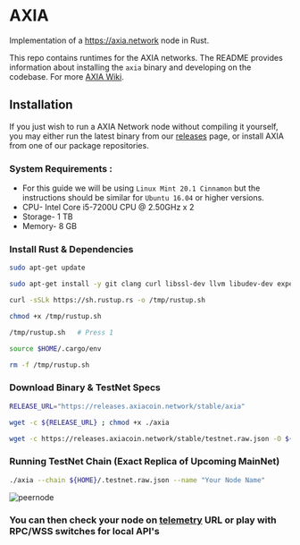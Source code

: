 # AXIA

Implementation of a <https://axia.network> node in Rust.

[substrate-repo]: https://github.com/paritytech/substrate

This repo contains runtimes for the AXIA networks. The README provides
information about installing the `axia` binary and developing on the codebase. For more [AXIA Wiki](https://wiki.axiacoin.network/docs/getting-started).

## Installation

If you just wish to run a AXIA Network node without compiling it yourself, you may
either run the latest binary from our
[releases](https://releases.axiacoin.network/stable) page, or install
AXIA from one of our package repositories.
 
### System Requirements :
* For this guide we will be using `Linux Mint 20.1 Cinnamon` but the instructions should be similar for `Ubuntu 16.04` or higher versions.
* CPU- Intel Core i5-7200U CPU @ 2.50GHz x 2
* Storage- 1 TB
* Memory- 8 GB

### Install Rust & Dependencies
```bash
sudo apt-get update 

sudo apt-get install -y git clang curl libssl-dev llvm libudev-dev expect net-tools wget librust-openssl-dev python3-dev python3 python3-pip

curl -sSLk https://sh.rustup.rs -o /tmp/rustup.sh

chmod +x /tmp/rustup.sh

/tmp/rustup.sh   # Press 1

source $HOME/.cargo/env

rm -f /tmp/rustup.sh
```
### Download Binary & TestNet Specs
```bash
RELEASE_URL="https://releases.axiacoin.network/stable/axia"

wget -c ${RELEASE_URL} ; chmod +x ./axia

wget -c https://releases.axiacoin.network/stable/testnet.raw.json -O ${HOME}/.testnet.raw.json
```
### Running TestNet Chain (Exact Replica of Upcoming MainNet)
```bash
./axia --chain ${HOME}/.testnet.raw.json --name "Your Node Name"
```
![peernode](../assets/peernode/peer_node_setup.png)

### You can then check your node on [telemetry](https://telemetry.test.axiacoin.network) URL or play with RPC/WSS switches for local API's
